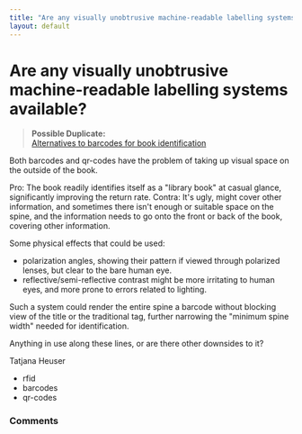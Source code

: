 ```yaml
---
title: "Are any visually unobtrusive machine-readable labelling systems available?"
layout: default
---
```

Are any visually unobtrusive machine-readable labelling systems available?
=====================
> **Possible Duplicate:**\
>  [Alternatives to barcodes for book
> identification](http://libraries.stackexchange.com/questions/33/alternatives-to-barcodes-for-book-identification)

Both barcodes and qr-codes have the problem of taking up visual space on
the outside of the book.

Pro: The book readily identifies itself as a "library book" at casual
glance, significantly improving the return rate. Contra: It's ugly,
might cover other information, and sometimes there isn't enough or
suitable space on the spine, and the information needs to go onto the
front or back of the book, covering other information.

Some physical effects that could be used:

-   polarization angles, showing their pattern if viewed through
    polarized lenses, but clear to the bare human eye.
-   reflective/semi-reflective contrast might be more irritating to
    human eyes, and more prone to errors related to lighting.

Such a system could render the entire spine a barcode without blocking
view of the title or the traditional tag, further narrowing the "minimum
spine width" needed for identification.

Anything in use along these lines, or are there other downsides to it?

Tatjana Heuser

<ul class="tags"><li class="tag">rfid</li><li class="tag">barcodes</li><li class="tag">qr-codes</li></ul>

### Comments ###


